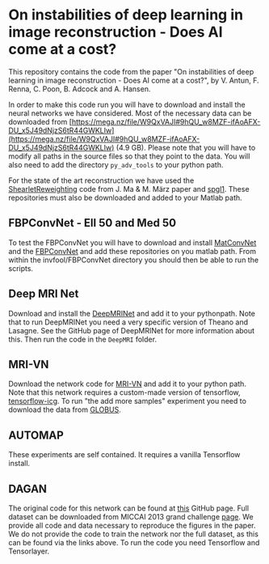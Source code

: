 # On instabilities of deep learning in image reconstruction - Does AI come at a cost?

This repository contains the code from the paper "On instabilities of deep
learning in image reconstruction - Does AI come at a cost?", by V. Antun, F.
Renna, C. Poon, B. Adcock and A. Hansen.

In order to make this code run you will have to download and install
the neural networks we have considered. Most of the necessary data can be
downloaded from [https://mega.nz/file/W9QxVAJI#9hQU_w8MZF-ifAoAFX-DU_x5J49dNjzS6tR44GWKLIw](https://mega.nz/file/W9QxVAJI#9hQU_w8MZF-ifAoAFX-DU_x5J49dNjzS6tR44GWKLIw)
(4.9 GB). Please note that you will have to modify all paths in the
source files so that they point to the data. You will also need to
add the directory `py_adv_tools` to your python path. 

For the state of the art reconstruction we have used the
[ShearletReweighting](https://github.com/jky-ma/ShearletReweighting)
code from J. Ma & M. März paper and
[spgl1](https://github.com/mpf/spgl1).  These repositories must also
be downloaded and added to your Matlab path.

## FBPConvNet - Ell 50 and Med 50
To test the FBPConvNet you will have to download and install
[MatConvNet](http://www.vlfeat.org/matconvnet/) and the
[FBPConvNet](https://github.com/panakino/FBPConvNet) and add these repositories
on you matlab path. From within the invfool/FBPConvNet directory you should then be
able to run the scripts.  

## Deep MRI Net
Download and install the
[DeepMRINet](https://github.com/js3611/Deep-MRI-Reconstruction) and
add it to your pythonpath. Note that to run DeepMRINet you need a very
specific version of Theano and Lasagne. See the GitHub page of
DeepMRINet for more information about this. Then run the code in
the `DeepMRI` folder.

## MRI-VN
Download the network code for
[MRI-VN](https://github.com/VLOGroup/mri-variationalnetwork) and add it to your
python path. Note that this network requires a custom-made version of
tensorflow, [tensorflow-icg](https://github.com/VLOGroup/tensorflow-icg). To 
run "the add more samples" experiment you need to download the data from 
[GLOBUS](https://app.globus.org/file-manager?origin_id=15c7de28-a76b-11e9-821c-02b7a92d8e58&origin_path=%2F).


## AUTOMAP 
These experiments are self contained. It requires a vanilla
Tensorflow install. 

## DAGAN
The original code for this network can be found at
[this](https://github.com/nebulaV/DAGAN) GitHub page. Full dataset can be
downloaded from MICCAI 2013 grand challenge
[page](https://my.vanderbilt.edu/masi/workshops/). We provide all code and
data necessary to reproduce the figures in the paper. We do not provide the
code to train the network nor the full dataset, as this can be found via
the links above. To run the code you need Tensorflow and Tensorlayer.  


